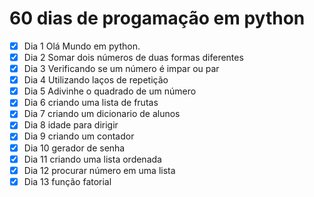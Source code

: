 # 60 dias de progamação em python

- [x] Dia 1 Olá Mundo em python.
- [x] Dia 2 Somar dois números de duas formas diferentes
- [x] Dia 3 Verificando se um número é impar ou par 
- [x] Dia 4 Utilizando laços de repetição
- [x] Dia 5 Adivinhe o quadrado de um número
- [x] Dia 6 criando uma lista de frutas
- [x] Dia 7 criando um dicionario de alunos
- [x] Dia 8 idade para dirigir
- [x] Dia 9 criando um contador
- [x] Dia 10 gerador de senha 
- [x] Dia 11 criando uma lista ordenada
- [x] Dia 12 procurar número em uma lista
- [x] Dia 13 função fatorial
